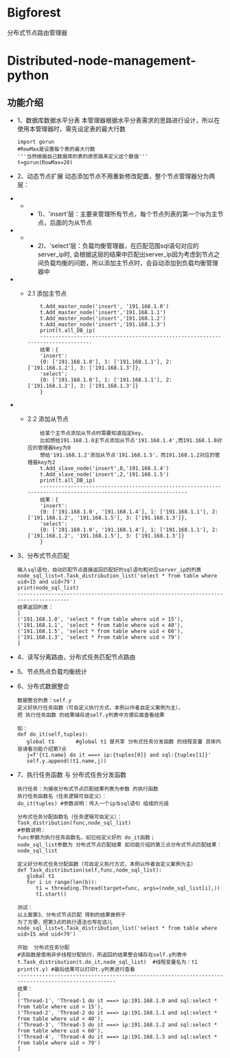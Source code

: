 # Bigforest
分布式节点路由管理器
# Distributed-node-management-python
## 功能介绍
- 1、数据库数据水平分表 
本管理器根据水平分表需求的思路进行设计，所以在使用本管理器时，需先设定表的最大行数

      import gorun
      #RowMax是设置每个表的最大行数
      '''当然根据自己数据库的表的原思路来定义这个数值'''
      t=gorun(RowMax=20)
 
- 2、动态节点扩展 动态添加节点不用重新修改配置，整个节点管理器分为两层：
- - - 1)、'insert'层：主要来管理所有节点，每个节点列表的第一个ip为主节点，后面的为从节点
- - - 2)、'select'层：负载均衡管理器，在匹配范围sql语句对应的server_ip时,
                     会根据这层的结果中匹配出server_ip因为考虑到节点之间负载均衡的问题，所以添加主节点时，会自动添加到负载均衡管理器中
- - 2.1 添加主节点
            
            t.Add_master_node('insert', '191.168.1.0')
            t.Add_master_node('insert','191.168.1.1')
            t.Add_master_node('insert','191.168.1.2')
            t.Add_master_node('insert','191.168.1.3')
            print(t.all_DB_ip)
            --------------------------------------------------------------------------------
            结果：{
            'insert':
            {0: ['191.168.1.0'], 1: ['191.168.1.1'], 2: ['191.168.1.2'], 3: ['191.168.1.3']},
            'select': 
            {0: ['191.168.1.0'], 1: ['191.168.1.1'], 2: ['191.168.1.2'], 3: ['191.168.1.3']}
            }
- - 2.2 添加从节点
            
            给某个主节点添加从节点时需要知道指定key，
            比如想给191.168.1.0主节点添加从节点'191.168.1.4',而191.168.1.0对应的管理器key为0
            想给'191.168.1.2'添加从节点'191.168.1.5'，而191.168.1.2对应的管理器key为2
            t.Add_slave_node('insert',0,'191.168.1.4')
            t.Add_slave_node('insert',2,'191.168.1.5')
            print(t.all_DB_ip)
            ---------------------------------------------------------------------------------------------------------------
            结果：{
            'insert': 
            {0: ['191.168.1.0', '191.168.1.4'], 1: ['191.168.1.1'], 2: ['191.168.1.2', '191.168.1.5'], 3: ['191.168.1.3']}, 
            'select': 
            {0: ['191.168.1.0', '191.168.1.4'], 1: ['191.168.1.1'], 2: ['191.168.1.2', '191.168.1.5'], 3: ['191.168.1.3']}
            }
- 3、分布式节点匹配
      
      输入sql语句，自动匹配节点直接返回匹配好的sql语句和对应server_ip的列表
      node_sql_list=t.Task_distribution_list('select * from table where uid>15 and uid<79')
      print(node_sql_list)
      ------------------------------------------------------------------------------------
      结果返回列表：
      [
      ('191.168.1.0', 'select * from table where uid > 15'),
      ('191.168.1.1', 'select * from table where uid < 40'), 
      ('191.168.1.5', 'select * from table where uid < 60'), 
      ('191.168.1.3', 'select * from table where uid < 79')
      ]

- 4、读写分离路由，分布式任务匹配节点路由 
- 5、节点热点负载均衡统计 
- 6、分布式数据整合
      
      数据整合列表：self.y
      定义好执行任务函数（可自定义执行方式，本例以作者自定义案例为主），
      把 执行任务函数 的结果储存进self.y列表中方便后面查看结果
      
      如：
      def do_it(self,tuples):
         global t1       #global t1 是共享 分布式任务分发函数 的线程变量 具体内容请看功能介绍第7点
         j=f'{t1.name} do it ===> ip:{tuples[0]} and sql:{tuples[1]}'
         self.y.append((t1.name,j))
      
      
- 7、执行任务函数 与 分布式任务分发函数
      
      执行任务：为接收分布式节点匹配结果列表为参数 的执行函数
      执行任务函数名（任务逻辑可自定义）：
      do_it(tuples) #参数说明：传入一个ip与sql语句 组成的元组
      
      分布式任务分配函数名（任务逻辑可自定义）：Task_distribution(func,node_sql_list) 
      #参数说明：
      func参数为执行任务函数名，如已经定义好的 do_it函数；
      node_sql_list参数为 分布式节点匹配结果 如功能介绍的第三点分布式节点匹配结果：node_sql_list
      
      定义好分布式任务分配函数（可自定义执行方式，本例以作者自定义案例为主）
      def Task_distribution(self,func,node_sql_list):
         global t1
         for i in range(len(b)):
            t1 = threading.Thread(target=func, args=(node_sql_list[i],))
            t1.start()
            
      测试：
      以上面第3、分布式节点匹配 得到的结果做例子
      为了方便，把第3点的执行语法也写在这儿
      node_sql_list=t.Task_distribution_list('select * from table where uid>15 and uid<79')
      
      开始  分布式任务分配
      #该函数是使用异步线程分配执行，所返回的结果整合储存在self.y列表中
      t.Task_distribution(t.do_it,node_sql_list)  #线程变量名为：t1
      print(t.y) #最后结果可以打印t.y列表进行查看
      ---------------------------------------------------------------------------------------------------
      结果：
      [
      ('Thread-1', 'Thread-1 do it ===> ip:191.168.1.0 and sql:select * from table where uid > 15'), 
      ('Thread-2', 'Thread-2 do it ===> ip:191.168.1.1 and sql:select * from table where uid < 40'), 
      ('Thread-3', 'Thread-3 do it ===> ip:191.168.1.2 and sql:select * from table where uid < 60'), 
      ('Thread-4', 'Thread-4 do it ===> ip:191.168.1.3 and sql:select * from table where uid < 79')
      ]
